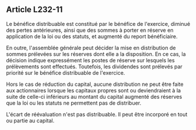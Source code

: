 Article L232-11
----
Le bénéfice distribuable est constitué par le bénéfice de l'exercice, diminué
des pertes antérieures, ainsi que des sommes à porter en réserve en application
de la loi ou des statuts, et augmenté du report bénéficiaire.

En outre, l'assemblée générale peut décider la mise en distribution de sommes
prélevées sur les réserves dont elle a la disposition. En ce cas, la décision
indique expressément les postes de réserve sur lesquels les prélèvements sont
effectués. Toutefois, les dividendes sont prélevés par priorité sur le bénéfice
distribuable de l'exercice.

Hors le cas de réduction du capital, aucune distribution ne peut être faite aux
actionnaires lorsque les capitaux propres sont ou deviendraient à la suite de
celle-ci inférieurs au montant du capital augmenté des réserves que la loi ou
les statuts ne permettent pas de distribuer.

L'écart de réévaluation n'est pas distribuable. Il peut être incorporé en tout
ou partie au capital.
